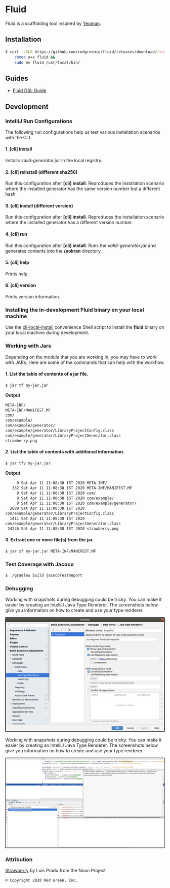 # Fluid
Fluid is a scaffolding tool inspired by [Yeoman](https://yeoman.io/).

## Installation
```bash
$ curl -sSLO https://github.com/redgreenio/fluid/releases/download/[version]/fluid &&
    chmod a+x fluid &&
    sudo mv fluid /usr/local/bin/
```

## Guides
- [Fluid DSL Guide](docs/fluid-dsl-guide.md)

## Development
### IntelliJ Run Configurations
The following run configurations help us test various installation scenarios with the CLI.

#### 1. [cli] install
Installs *valid-generator.jar* in the local registry.

#### 2. [cli] reinstall (different sha256)
Run this configuration after **[cli] install**. Reproduces the installation scenario where the installed generator has the same version number but a different hash. 

#### 3. [cli] install (different version)
Run this configuration after **[cli] install**. Reproduces the installation scenario where the installed generator has a different version number.

#### 4. [cli] run
Run this configuration after **[cli] install**. Runs the *valid-generator.jar* and generates contents into the **/pokran** directory.

#### 5. [cli] help
Prints help.

#### 6. [cli] version
Prints version information.

### Installing the in-development Fluid binary on your local machine
Use the [cli-local-install](cli-local-install) convenience Shell script to install the **fluid** binary on your local machine during development.

### Working with Jars
Depending on the module that you are working in, you may have to work with JARs. Here are some of the commands that can help with the workflow.

#### 1. List the table of contents of a jar file.
```bash
$ jar tf my-jar.jar
```

**Output**
```
META-INF/
META-INF/MANIFEST.MF
com/
com/example/
com/example/generator/
com/example/generator/LibraryProjectConfig.class
com/example/generator/LibraryProjectGenerator.class
strawberry.png
```

#### 2. List the table of contents with additional information.
```bash
$ jar tfv my-jar.jar
```

**Output**
```
     0 Sat Apr 11 11:08:38 IST 2020 META-INF/
   332 Sat Apr 11 11:08:38 IST 2020 META-INF/MANIFEST.MF
     0 Sat Apr 11 11:08:38 IST 2020 com/
     0 Sat Apr 11 11:08:38 IST 2020 com/example/
     0 Sat Apr 11 11:08:38 IST 2020 com/example/generator/
  2680 Sat Apr 11 11:08:38 IST 2020 com/example/generator/LibraryProjectConfig.class
  1411 Sat Apr 11 11:08:38 IST 2020 com/example/generator/LibraryProjectGenerator.class
 24246 Sat Apr 11 11:08:38 IST 2020 strawberry.png
```

#### 3. Extract one or more file(s) from the jar.
```bash
$ jar xf my-jar.jar META-INF/MANIFEST.MF 
```

### Test Coverage with Jacoco
```bash
$ ./gradlew build jacocoTestReport
```

### Debugging
Working with snapshots during debugging could be tricky. You can make it easier by creating an IntelliJ Java Type Renderer. The screenshots below give you information on how to create and use your type renderer.

![alt text](docs/images/snapshot-type-renderer.png "type renderer")

Working with snapshots during debugging could be tricky. You can make it easier by creating an IntelliJ Java Type Renderer. The screenshots below give you information on how to create and use your type renderer. 

![alt text](docs/images/snapshot-debug-view.png "debug run")

### Attribution
[Strawberry](core/src/test/resources/strawberry.png) by Luis Prado from the Noun Project

```
© Copyright 2020 Red Green, Inc.
```
